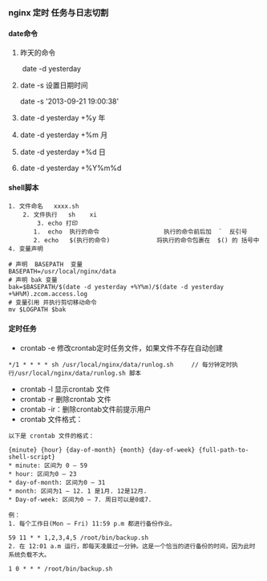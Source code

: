 ### nginx 定时 任务与日志切割

#### date命令

 1. 昨天的命令

    ​	date -d yesterday

 2. date -s 设置日期时间

    date -s  '2013-09-21 19:00:38'

 3. date -d yesterday +%y   年

 4. date -d yesterday +%m 月

 5. date -d yesterday +%d 日

 6. date -d yesterday +%Y%m%d

#### shell脚本

   	1. 文件命名   xxxx.sh
      	2. 文件执行   sh    xi
         	3. echo 打印
       ​	1.  echo  执行的命令                  执行的命令前后加  `  反引号
       ​	2. echo   $(执行的命令)             将执行的命令包裹在  $() 的 括号中	
 	4. 变量声明

```
# 声明  BASEPATH  变量
BASEPATH=/usr/local/nginx/data
# 声明 bak 变量
bak=$BASEPATH/$(date -d yesterday +%Y%m)/$(date -d yesterday +%H%M).zcom.access.log
# 变量引用 并执行剪切移动命令
mv $LOGPATH $bak
```



#### 定时任务

* crontab -e  修改crontab定时任务文件，如果文件不存在自动创建

```shell
*/1 * * * * sh /usr/local/nginx/data/runlog.sh     // 每分钟定时执行/usr/local/nginx/data/runlog.sh 脚本
```

* crontab  -l  显示crontab 文件
* crontab -r  删除crontab 文件
* crontab -ir：删除crontab文件前提示用户
* crontab 文件格式：

```
以下是 crontab 文件的格式：

{minute} {hour} {day-of-month} {month} {day-of-week} {full-path-to-shell-script} 
* minute: 区间为 0 – 59 
* hour: 区间为0 – 23 
* day-of-month: 区间为0 – 31 
* month: 区间为1 – 12. 1 是1月. 12是12月. 
* Day-of-week: 区间为0 – 7. 周日可以是0或7.

例：
1. 每个工作日(Mon – Fri) 11:59 p.m 都进行备份作业。

59 11 * * 1,2,3,4,5 /root/bin/backup.sh
2. 在 12:01 a.m 运行，即每天凌晨过一分钟。这是一个恰当的进行备份的时间，因为此时系统负载不大。

1 0 * * * /root/bin/backup.sh
```





